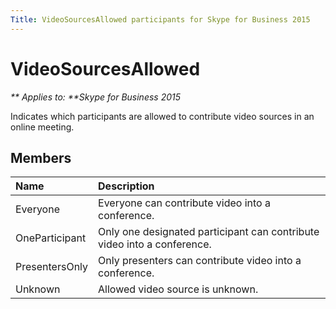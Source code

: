 ```yaml
---
Title: VideoSourcesAllowed participants for Skype for Business 2015 
---
```

# VideoSourcesAllowed


_** Applies to: **Skype for Business 2015_

Indicates which participants are allowed to contribute video sources in an online meeting.
            
## Members



|**Name**|**Description**|
|:-----|:-----|
|Everyone|Everyone can contribute video into a conference.|
|OneParticipant|Only one designated participant can contribute video into a conference.|
|PresentersOnly|Only presenters can contribute video into a conference.|
|Unknown|Allowed video source is unknown.|
